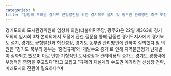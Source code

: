 ```yaml
---
categories: h
title: "임창휘 도의원 경기도 균형발전을 위한 경기북도 설치 및 동부권 관리방안 촉구 도정질문"
---
```

경기도의회 도시환경위원회 임창휘 의원(더불어민주당, 광주2)은 22일 제363회 경기도의회 임시회 3차 본회의에서 도정에 관한 질문을 통해 김동연 경기도지사에게 경기북도 설치, 경기도 균형발전과 혁신성장, 경기도 동부권 관리방안에 관하여 질의했다.임 의원은 “경기도 북부와 동부는 ‘중첩규제’와 ‘개발수요 증가’로 인해 지역불균형과 난개발이 심화되고 있으며 이로 인한 기형적인 도시성장과 관리비용의 증가는 경기도 경쟁력에 부정적인 영향을 주고있다”라고 꼬집고 “규제의 재설계와 수도권 메가리전 신성장 전략, 미래도시의 전환이 필요하다”며